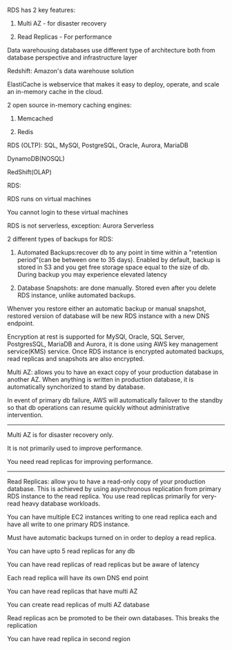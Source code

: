RDS has 2 key features:

1. Multi AZ - for disaster recovery

2. Read Replicas - For performance

Data warehousing databases use different type of architecture both from database perspective and infrastructure layer

Redshift: Amazon's data warehouse solution 

ElastiCache is webservice that makes it easy to deploy, operate, and scale an in-memory cache in the cloud. 

2 open source in-memory caching engines:

1. Memcached

2. Redis

RDS (OLTP):
SQL, MySQl, PostgreSQL, Oracle, Aurora, MariaDB

DynamoDB(NOSQL)

RedShift(OLAP)


RDS:

RDS runs on virtual machines

You cannot login to these virtual machines

RDS is not serverless, exception: Aurora Serverless

2 different types of backups for RDS:

1. Automated Backups:recover db to any point in time within a "retention period"(can be between one to 35 days).
Enabled by default, backup is stored in S3 and you get free storage space equal to the size of db.
During backup you may experience elevated latency

2. Database Snapshots: are done manually. Stored even after you delete RDS instance, unlike automated backups.

Whenver you restore either an automatic backup or manual snapshot, restored version of database will be new RDS instance with a new DNS endpoint.

Encryption at rest is supported for MySQl, Oracle, SQL Server, PostgresSQL, MariaDB and Aurora, it is done using AWS key management service(KMS) service.
Once RDS instance is encrypted automated backups, read replicas and snapshots are also encrypted.

Multi AZ: allows you to have an exact copy of your production database in another AZ. When anything is written in production database, it is automatically synchorized to stand by database.

In event of primary db failure, AWS will automatically failover to the standby so that db operations can resume quickly without administrative intervention.

***
Multi AZ is for disaster recovery only.

It is not primarily used to improve performance.

You need read replicas for improving performance.
***

Read Replicas: allow you to have a read-only copy of your production database. This is achieved by using asynchronous replication from primary RDS instance to the read replica. You use read replicas primarily for very-read heavy database workloads.

You can have multiple EC2 instances writing to one read replica each and have all write to one primary RDS instance.

Must have automatic backups turned on in order to deploy a read replica.

You can have upto 5 read replicas for any db

You can have read replicas of read replicas but be aware of latency

Each read replica will have its own DNS end point

You can have read replicas that have multi AZ

You can create read replicas of multi AZ database

Read replicas acn be promoted to be their own databases. This breaks the replication

You can have read replica in second region

